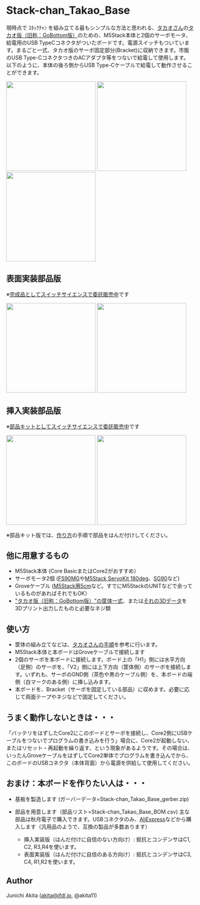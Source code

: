 # Stack-chan_Takao_Base

現時点で ｽﾀｯｸﾁｬﾝ を組み立てる最もシンプルな方法と思われる、[タカオさん](https://twitter.com/mongonta555)の[タカオ版（旧称：GoBottom版）](https://mongonta.booth.pm/)のための、M5Stack本体と2個のサーボモータ、給電用のUSB TypeCコネクタがついたボードです。電源スイッチもついています。まるごと一式、タカオ版のサーボ固定部分(Bracket)に収納できます。市販のUSB Type-CコネクタつきのACアダプタ等をつないで給電して使用します。以下のように、本体の後ろ側からUSB Type-Cケーブルで給電して動作させることができます。

<img src="https://github.com/akita11/Stack-chan_Takao_Base/blob/main/usage1.jpg" width="240px">

<img src="https://github.com/akita11/Stack-chan_Takao_Base/blob/main/usage2.jpg" width="240px">

<img src="https://github.com/akita11/Stack-chan_Takao_Base/blob/main/usage3.jpg" width="240px">


## 表面実装部品版

※[完成品としてスイッチサイエンスで委託販売中](https://www.switch-science.com/products/8905)です

<img src="https://github.com/akita11/Stack-chan_Takao_Base/blob/main/boardB-1.jpg" width="240px">

<img src="https://github.com/akita11/Stack-chan_Takao_Base/blob/main/boardB-2.jpg" width="240px">

## 挿入実装部品版

※[部品キットとしてスイッチサイエンスで委託販売中](https://www.switch-science.com/products/8906)です

<img src="https://github.com/akita11/Stack-chan_Takao_Base/blob/main/boardA-1.jpg" width="240px">

<img src="https://github.com/akita11/Stack-chan_Takao_Base/blob/main/boardA-2.jpg" width="240px">

※部品キット版では、[作り方](https://github.com/akita11/Stack-chan_Takao_Base/blob/main/Build/README.md)の手順で部品をはんだ付けしてください。


## 他に用意するもの

- M5Stack本体 (Core BasicまたはCore2がおすすめ）
- サーボモータ2個 ([FS90MG](https://www.switch-science.com/products/8041)や[M5Stack ServoKit 180deg](https://www.switch-science.com/products/6478)、[SG90](https://akizukidenshi.com/catalog/g/gM-08761/)など)
- Groveケーブル ([M5Stack用5cm](https://www.switch-science.com/products/8664)など。すでにM5StackのUNITなどで余っているものがあればそれでもOK）
- ["タカオ版（旧称：GoBottom版）"の筐体一式](https://mongonta.booth.pm/)、または[それの3Dデータ](https://github.com/meganetaaan/stack-chan/tree/dev/v1.0/case/contributed/mongonta_case_for_SG90_and_M5GoBottomBoard)を3Dプリント出力したものと必要なネジ類


## 使い方

- 筐体の組み立てなどは、[タカオさんの手順](https://raspberrypi.mongonta.com/how-to-build-easy-stackchan-m5gobottom/)を参考に行います。
- M5Stack本体と本ボードはGroveケーブルで接続します
- 2個のサーボを本ボードに接続します。ボード上の「H1」側には水平方向（足側）のサーボを、「V2」側には上下方向（筐体側）のサーボを接続します。いずれも、サーボのGND側（茶色や黒のケーブル側）を、本ボードの端側（白マークのある側）に挿し込みます。
- 本ボードを、Bracket（サーボを固定している部品）に収めます。必要に応じて両面テープやネジなどで固定してください。


## うまく動作しないときは・・・

「バッテリをはずしたCore2にこのボードとサーボを接続し、Core2側にUSBケーブルをつないでプログラムの書き込みを行う」場合に、Core2が起動しない、またはリセット・再起動を繰り返す、という現象があるようです。その場合は、いったんGroveケーブルをはずしてCore2単体でプログラムを書き込んでから、このボードのUSBコネクタ（本体背面）から電源を供給して使用してください。


## おまけ：本ボードを作りたい人は・・・

- 基板を製造します (ガーバーデータ=Stack-chan_Takao_Base_gerber.zip)
- 部品を用意します（部品リスト=Stack-chan_Takao_Base_BOM.csv) 主な部品は秋月電子で購入できます。USBコネクタのみ、[AliExpress](https://ja.aliexpress.com/item/1005004175942555.html)などから購入します（汎用品のようで、互換の製品が多数あります）

  - 挿入実装版（はんだ付けに自信のない方向け）: 抵抗とコンデンサはC1, C2, R3,R4を使います。
  - 表面実装版（はんだ付けに自信のある方向け）: 抵抗とコンデンサはC3, C4, R1,R2を使います。

## Author

Junichi Akita (akita@ifdl.jp, @akita11)


